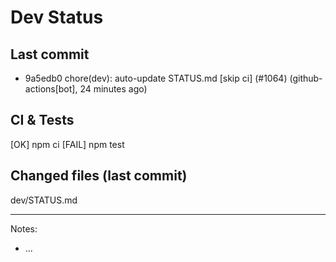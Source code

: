 # Dev Status

## Last commit
- 9a5edb0 chore(dev): auto-update STATUS.md [skip ci] (#1064) (github-actions[bot], 24 minutes ago)
## CI & Tests
[OK] npm ci
[FAIL] npm test

## Changed files (last commit)
dev/STATUS.md

---
Notes:
- ...
